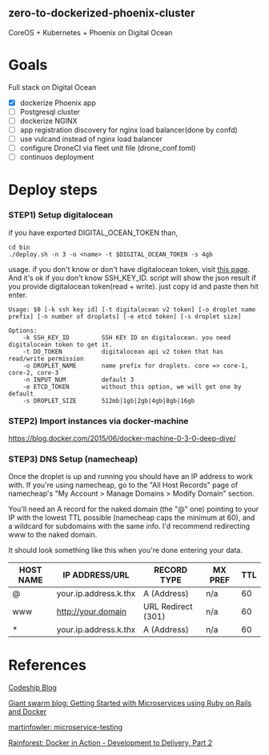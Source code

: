zero-to-dockerized-phoenix-cluster
----------------------------------

CoreOS + Kubernetes + Phoenix on Digital Ocean

# Goals

Full stack on Digital Ocean

- [x] dockerize Phoenix app
- [ ] Postgresql cluster
- [ ] dockerize NGINX
- [ ] app registration discovery for nginx load balancer(done by confd)
- [ ] use vulcand instead of nginx load balancer
- [ ] configure DroneCI via fleet unit file (drone_conf.toml)
- [ ] continuos deployment

# Deploy steps

### STEP1) Setup digitalocean
if you have exported DIGITAL_OCEAN_TOKEN than,

```
cd bin
./deploy.sh -n 3 -o <name> -t $DIGITAL_OCEAN_TOKEN -s 4gb

```

usage. if you don't know or don't have digitalocean token, visit [this page](https://www.digitalocean.com/community/tutorials/how-to-use-the-digitalocean-api-v2#how-to-generate-a-personal-access-token). And it's ok if you don't know SSH_KEY_ID. script will show the json result if you provide digitalocean token(read + write). just copy id and paste then hit enter.

```
Usage: $0 [-k ssh key id] [-t digitalocean v2 token] [-o droplet name prefix] [-n number of droplets] [-e etcd token] [-s droplet size]

Options:
    -k SSH_KEY_ID         SSH KEY ID on digitalocean. you need digitalocean token to get it.
    -t DO_TOKEN           digitalocean api v2 token that has read/write permission
    -o DROPLET_NAME       name prefix for droplets. core => core-1, core-2, core-3
    -n INPUT_NUM          default 3
    -e ETCD_TOKEN         without this option, we will get one by default
    -s DROPLET_SIZE       512mb|1gb|2gb|4gb|8gb|16gb

```

### STEP2) Import instances via docker-machine

https://blog.docker.com/2015/06/docker-machine-0-3-0-deep-dive/

### STEP3) DNS Setup (namecheap)

Once the droplet is up and running you should have an IP address to work with. If you're using namecheap, go to the "All Host Records" page of namecheap's "My Account > Manage Domains > Modify Domain" section.

You'll need an A record for the naked domain (the "@" one) pointing to your IP with the lowest TTL possible (namecheap caps the minimum at 60), and a wildcard for subdomains with the same info. I'd recommend redirecting www to the naked domain.

It should look something like this when you're done entering your data.

| HOST NAME | IP ADDRESS/URL | RECORD TYPE | MX PREF | TTL |
| --- | --- | --- | --- | --- |
| @ | your.ip.address.k.thx | A (Address) | n/a | 60 |
| www | http://your.domain | URL Redirect (301) | n/a | 60 |
| * | your.ip.address.k.thx | A (Address) | n/a | 60 |

# References

[Codeship Blog](http://blog.codeship.com/?s=docker)

[Giant swarm blog: Getting Started with Microservices using Ruby on Rails and Docker](http://blog.giantswarm.io/getting-started-with-microservices-using-ruby-on-rails-and-docker)

[martinfowler: microservice-testing](http://martinfowler.com/articles/microservice-testing/)

[Rainforest: Docker in Action - Development to Delivery, Part 2](https://blog.rainforestqa.com/2014-12-08-docker-in-action-from-deployment-to-delivery-part-2-continuous-integration/)

